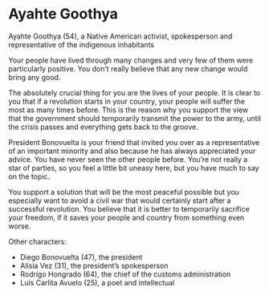 # Ayahte Goothya

Ayahte Goothya (54), a Native American activist, spokesperson and representative of the indigenous inhabitants

Your people have lived through many changes and very few of them were particularly positive. You don’t really believe that any new change would bring any good.

The absolutely crucial thing for you are the lives of your people. It is clear to you that if a revolution starts in your country, your people will suffer the most as many times before. This is the reason why you support the view that the government should temporarily transmit the power to the army, until the crisis passes and everything gets back to the groove.

President Bonovuelta is your friend that invited you over as a representative of an important minority and also because he has always appreciated your advice. You have never seen the other people before. You’re not really a star of parties, so you feel a little bit uneasy here, but you have much to say on the topic.

You support a solution that will be the most peaceful possible but you especially want to avoid a civil war that would certainly start after a successful revolution. You believe that it is better to temporarily sacrifice your freedom, if it saves your people and country from something even worse.

Other characters:

- Diego Bonovuelta (47), the president
- Alísia Vez (31), the president’s spokesperson
- Rodrígo Hongrado (64), the chief of the customs administration
- Luís Carlita Avuelo (25), a poet and intellectual
